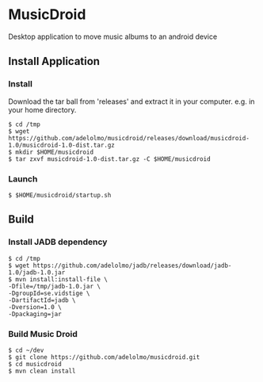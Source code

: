 # MusicDroid
Desktop application to move music albums to an android device

## Install Application

### Install

Download the tar ball from 'releases' and extract it in your computer. e.g. in your home directory.

    $ cd /tmp
    $ wget https://github.com/adelolmo/musicdroid/releases/download/musicdroid-1.0/musicdroid-1.0-dist.tar.gz
    $ mkdir $HOME/musicdroid
    $ tar zxvf musicdroid-1.0-dist.tar.gz -C $HOME/musicdroid
    
### Launch

    $ $HOME/musicdroid/startup.sh

## Build

### Install JADB dependency
    $ cd /tmp
    $ wget https://github.com/adelolmo/jadb/releases/download/jadb-1.0/jadb-1.0.jar 
    $ mvn install:install-file \
    -Dfile=/tmp/jadb-1.0.jar \
    -DgroupId=se.vidstige \
    -DartifactId=jadb \
    -Dversion=1.0 \
    -Dpackaging=jar

### Build Music Droid
    $ cd ~/dev
    $ git clone https://github.com/adelolmo/musicdroid.git
    $ cd musicdroid
    $ mvn clean install
    